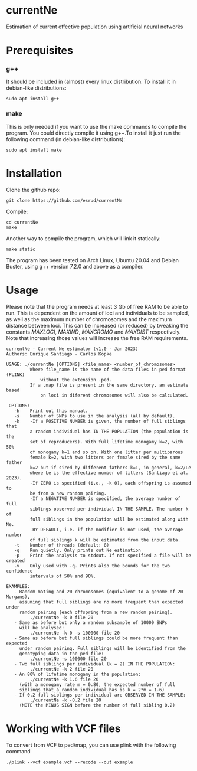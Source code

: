 # currentNe
Estimation of current effective population using artificial neural networks
# Prerequisites
### g++
It should be included in (almost) every linux distribution. To install it in debian-like distributions:
```
sudo apt install g++
```
### make
This is only needed if you want to use the make commands to compile the program. You could directly compile it using g++.To install it just run the following command (in debian-like distributions):
```
sudo apt install make
```
# Installation
Clone the github repo:
```
git clone https://github.com/esrud/currentNe
```
Compile:
```
cd currentNe
make
```
Another way to compile the program, which will link it statically:
```
make static
```
The program has been tested on Arch Linux, Ubuntu 20.04 and Debian Buster, using g++ version 7.2.0 and above as a compiler.

# Usage
Please note that the program needs at least 3 Gb of free RAM to be able to run. This is dependent on the amount of loci and individuals to be sampled, as well as the maximum number of chromosomes and the maximum distance between loci.
This can be increased (or reduced) by tweaking the constants *MAXLOCI*, *MAXIND*, *MAXCROMO* and *MAXDIST* respectively.
Note that increasing those values will increase the free RAM requirements.
```
currentNe - Current Ne estimator (v1.0 - Jan 2023)
Authors: Enrique Santiago - Carlos Köpke

USAGE: ./currentNe [OPTIONS] <file_name> <number_of_chromosomes>
         Where file_name is the name of the data files in ped format (PLINK)
             without the extension .ped.
         If a .map file is present in the same directory, an estimate based
             on loci in diferent chromosomes will also be calculated.

 OPTIONS:
   -h    Print out this manual.
   -s    Number of SNPs to use in the analysis (all by default).
   -k    -If a POSITIVE NUMBER is given, the number of full siblings that
         a random individual has IN THE POPULATION (the population is the
         set of reproducers). With full lifetime monogamy k=2, with 50%
         of monogamy k=1 and so on. With one litter per multiparous
         female k=2, with two litters per female sired by the same father
         k=2 but if sired by different fathers k=1, in general, k=2/Le
         where Le is the effective number of litters (Santiago et al. 2023).
         -If ZERO is specified (i.e., -k 0), each offspring is assumed to
         be from a new random pairing.
         -If a NEGATIVE NUMBER is specified, the average number of full
         siblings observed per individual IN THE SAMPLE. The number k of
         full siblings in the population will be estimated along with Ne.
         -BY DEFAULT, i.e. if the modifier is not used, the average number
         of full siblings k will be estimated from the input data.
   -t    Number of threads (default: 8)
   -q    Run quietly. Only prints out Ne estimation
   -p    Print the analysis to stdout. If not specified a file will be created
   -v    Only used with -q. Prints also the bounds for the two confidence
         intervals of 50% and 90%.

EXAMPLES:
   - Random mating and 20 chromosomes (equivalent to a genome of 20 Morgans),
     assuming that full siblings are no more frequent than expected  under
     random pairing (each offspring from a new random pairing).
         ./currentNe -k 0 file 20
   - Same as before but only a random subsample of 10000 SNPs
     will be analysed:
         ./currentNe -k 0 -s 100000 file 20
   - Same as before but full siblings could be more frequent than expected
     under random pairing. Full siblings will be identified from the
     genotyping data in the ped file:
         ./currentNe -s 100000 file 20
   - Two full siblings per individual (k = 2) IN THE POPULATION:
         ./currentNe -k 2 file 20
   - An 80% of lifetime monogamy in the population:
         ./currentNe -k 1.6 file 20
     (with a monogamy rate m = 0.80, the expected number of full
     siblings that a random individual has is k = 2*m = 1.6)
   - If 0.2 full siblings per individual are OBSERVED IN THE SAMPLE:
         ./currentNe -k -0.2 file 20
     (NOTE the MINUS SIGN before the number of full sibling 0.2)
```
# Working with VCF files
To convert from VCF to ped/map, you can use plink with the following command
```
./plink --vcf example.vcf --recode --out example
```
